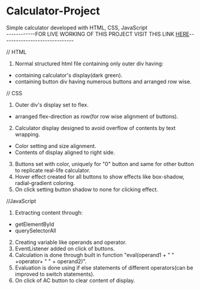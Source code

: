 # Calculator-Project
Simple calculator developed with HTML, CSS, JavaScript </br>
------------FOR LIVE WORKING OF THIS PROJECT VISIT THIS LINK [HERE](https://calculator-project-jade.vercel.app/?target=_blank)------------------------------

// HTML 
1. Normal structured html file containing only outer div having:
- containing calculator's display(dark green).
- containing button div having numerous buttons and arranged row wise.

// CSS
1. Outer div's display set to flex.
- arranged flex-direction as row(for row wise alignment of buttons).
2. Calculator display designed to avoid overflow of contents by text wrapping.
- Color setting and size alignment.
- Contents of display aligned to right side.
3. Buttons set with color, uniquely for "0" button and same for other button to replicate real-life calculator.
4. Hover effect created for all buttons to show effects like box-shadow, radial-gradient coloring.
5. On click setting button shadow to none for clicking effect.

//JavaScript
1. Extracting content through:
- getElementById
- querySelectorAll
2. Creating variable like operands and operator.
3. EventListener added on click of buttons.
4. Calculation is done through built in function "eval(operand1 + " " +operator+ " " + operand2)".
5. Evaluation is done using if else statements of different operators(can be improved to switch statements).
6. On click of AC button to clear content of display.
